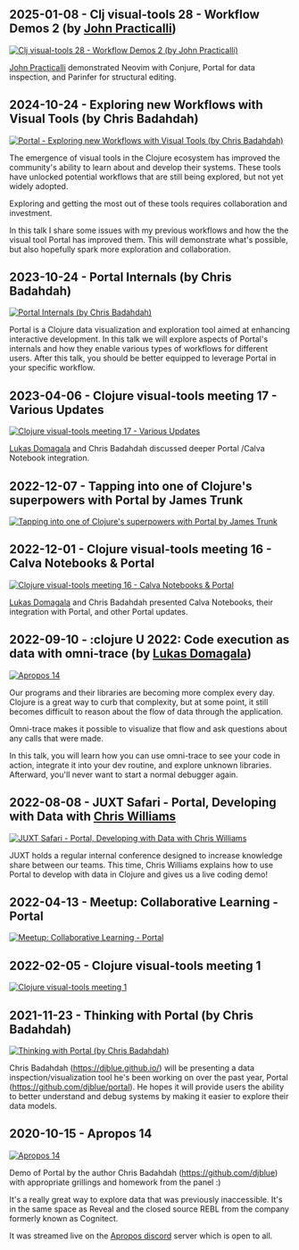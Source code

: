 ## 2025-01-08 - Clj visual-tools 28 - Workflow Demos 2 (by [John Practicalli][practicalli])

<a target="_blank" href="https://www.youtube.com/watch?v=2VOXxG_7VGk&t=3938">
<img src="https://img.youtube.com/vi/2VOXxG_7VGk/hqdefault.jpg"
     alt="Clj visual-tools 28 - Workflow Demos 2 (by John Practicalli)" />
</a>

[John Practicalli][practicalli] demonstrated Neovim with Conjure, Portal
for data inspection, and Parinfer for structural editing.

## 2024-10-24 - Exploring new Workflows with Visual Tools (by Chris Badahdah)

<a target="_blank" href="https://www.youtube.com/watch?v=MuLbsvzZKRM">
<img src="https://img.youtube.com/vi/MuLbsvzZKRM/hqdefault.jpg"
     alt="Portal - Exploring new Workflows with Visual Tools (by Chris Badahdah)" />
</a>

The emergence of visual tools in the Clojure ecosystem has improved the
community's ability to learn about and develop their systems. These tools have
unlocked potential workflows that are still being explored, but not yet widely
adopted.

Exploring and getting the most out of these tools requires collaboration and
investment.

In this talk I share some issues with my previous workflows and how the the
visual tool Portal has improved them. This will demonstrate what's possible, but
also hopefully spark more exploration and collaboration.

## 2023-10-24 - Portal Internals (by Chris Badahdah)

<a target="_blank" href="https://www.youtube.com/watch?v=NO9D3LSS4WU">
<img src="https://img.youtube.com/vi/NO9D3LSS4WU/hqdefault.jpg"
     alt="Portal Internals (by Chris Badahdah)" />
</a>

Portal is a Clojure data visualization and exploration tool aimed at enhancing
interactive development. In this talk we will explore aspects of Portal's
internals and how they enable various types of workflows for different users.
After this talk, you should be better equipped to leverage Portal in your
specific workflow.

## 2023-04-06 - Clojure visual-tools meeting 17 - Various Updates

<a target="_blank" href="https://www.youtube.com/watch?v=OwcoAbsJP8g&t=4002">
<img src="https://img.youtube.com/vi/OwcoAbsJP8g/hqdefault.jpg"
     alt="Clojure visual-tools meeting 17 - Various Updates" />
</a>

[Lukas Domagala][cyrik] and Chris Badahdah discussed deeper Portal /Calva
Notebook
integration.

## 2022-12-07 - Tapping into one of Clojure's superpowers with Portal by James Trunk

<a target="_blank" href="https://www.youtube.com/watch?v=A-QvUw5LLVU">
<img src="https://img.youtube.com/vi/A-QvUw5LLVU/hqdefault.jpg"
     alt="Tapping into one of Clojure's superpowers with Portal by James Trunk" />
</a>

## 2022-12-01 - Clojure visual-tools meeting 16 - Calva Notebooks & Portal

<a target="_blank" href="https://www.youtube.com/watch?v=5x6SQGGWap8&t=633">
<img src="https://img.youtube.com/vi/5x6SQGGWap8/hqdefault.jpg"
     alt="Clojure visual-tools meeting 16 - Calva Notebooks & Portal" />
</a>

[Lukas Domagala][cyrik] and Chris Badahdah presented Calva Notebooks, their
integration with Portal, and other Portal updates.

## 2022-09-10 - :clojure U 2022: Code execution as data with omni-trace  (by [Lukas Domagala][cyrik])

<a target="_blank" href="https://www.youtube.com/watch?v=JitNGtiuNOA">
<img src="https://img.youtube.com/vi/JitNGtiuNOA/hqdefault.jpg"
     alt="Apropos 14" />
</a>

Our programs and their libraries are becoming more complex every day. Clojure is
a great way to curb that complexity, but at some point, it still becomes
difficult to reason about the flow of data through the application.

Omni-trace makes it possible to visualize that flow and ask questions about any
calls that were made.

In this talk, you will learn how you can use omni-trace to see your code in
action, integrate it into your dev routine, and explore unknown libraries.
Afterward, you'll never want to start a normal debugger again.

## 2022-08-08 - JUXT Safari - Portal, Developing with Data with [Chris Williams][chris-williams]

<a target="_blank" href="https://www.youtube.com/watch?v=rbkZmh_DbPw">
<img src="https://img.youtube.com/vi/rbkZmh_DbPw/hqdefault.jpg"
     alt="JUXT Safari - Portal, Developing with Data with Chris Williams" />
</a>

JUXT holds a regular internal conference designed to increase knowledge share
between our teams. This time, Chris Williams explains how to use Portal to
develop with data in Clojure and gives us a live coding demo!

## 2022-04-13 - Meetup: Collaborative Learning - Portal

<a target="_blank" href="https://www.youtube.com/watch?v=kID0zo3VoCo">
<img src="https://img.youtube.com/vi/kID0zo3VoCo/hqdefault.jpg"
     alt="Meetup: Collaborative Learning - Portal" />
</a>

## 2022-02-05 - Clojure visual-tools meeting 1

<a target="_blank" href="https://www.youtube.com/watch?v=rZtOjpokGpw&t=1065">
<img src="https://img.youtube.com/vi/rZtOjpokGpw/hqdefault.jpg"
     alt="Clojure visual-tools meeting 1" />
</a>

## 2021-11-23 - Thinking with Portal (by Chris Badahdah)

<a target="_blank" href="https://www.youtube.com/watch?v=Tj-iyDo3bq0">
<img src="https://img.youtube.com/vi/Tj-iyDo3bq0/hqdefault.jpg"
     alt="Thinking with Portal (by Chris Badahdah)" />
</a>

Chris Badahdah (https://djblue.github.io/) will be presenting a data
inspection/visualization tool he's been working on over the past year, Portal
(https://github.com/djblue/portal). He hopes it will provide users the ability
to better understand and debug systems by making it easier to explore their data
models.

## 2020-10-15 - Apropos 14

<a target="_blank" href="https://www.youtube.com/watch?v=gByyg-m0XOg">
<img src="https://img.youtube.com/vi/gByyg-m0XOg/hqdefault.jpg"
     alt="Apropos 14" />
</a>

Demo of Portal by the author Chris Badahdah (https://github.com/djblue) with
appropriate grillings and homework from the panel :)

It's a really great way to explore data that was previously inaccessible. It's
in the same space as Reveal and the closed source REBL from the company formerly
known as Cognitect.

It was streamed live on the [Apropos discord][apropos-discord] server which is open to all.

[chris-williams]: https://www.linkedin.com/in/cw-chris-williams/?originalSubdomain=uk
[practicalli]: https://github.com/practicalli-johnny
[cyrik]: https://github.com/Cyrik
[apropos-discord]: https://discord.com/invite/39DHbU8